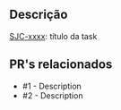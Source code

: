## Descrição

[SJC-xxxx](https://arcotecnologia.atlassian.net/browse/LMS-xxxx): título da task

## PR's relacionados

- #1 - Description
- #2 - Description
